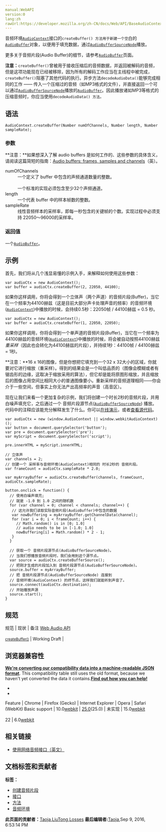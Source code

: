 ```yaml
---
manual:WebAPI
version:0
lang:zh
rawUrl:https://developer.mozilla.org/zh-CN/docs/Web/API/BaseAudioContext/createBuffer
---
```






音频环境[`AudioContext`](%2544 "AudioContext接口表示由音频模块连接而成的音频处理图，每个模块对应一个AudioNode。AudioContext可以控制它所包含的节点的创建，以及音频处理、解码操作的执行。做任何事情之前都要先创建AudioContext对象，因为一切都发生在这个环境之中。")接口的`createBuffer() 方法用于新建一个空`白的[`AudioBuffer`](%2542 "这些类型对象被设计来控制小音频片段，往往短于45秒。对于更长的声音，通过 MediaElementAudioSourceNode来实现更为合适。缓存区（buffer）包含以下数据：不间断的IEEE75432位线性PCM，从-1到1的范围额定，就是说，32位的浮点缓存区的每个样本在-1.0到1.0之间。如果AudioBuffer有不同的频道，他们通常被保存在独立的缓存区。")对象，以便用于填充数据，通过[`AudioBufferSourceNode`](%2543 "AudioBufferSourceNode 接口代表一个由存储器中的音频数据组成的音频源,它通过AudioBuffer来进行存储. 它是一个AudioNode.")播放。



更多关于音频片段(Audio Buffer)的细节，请参考[`AudioBuffer`](%2542 "这些类型对象被设计来控制小音频片段，往往短于45秒。对于更长的声音，通过 MediaElementAudioSourceNode来实现更为合适。缓存区（buffer）包含以下数据：不间断的IEEE75432位线性PCM，从-1到1的范围额定，就是说，32位的浮点缓存区的每个样本在-1.0到1.0之间。如果AudioBuffer有不同的频道，他们通常被保存在独立的缓存区。")页面。



**注意：**`createBuffer()`曾被用于接收压缩后的音频数据，并返回被解码的音频，但是这项功能现在已经被移除，因为所有的解码工作应当在主线程中被完成，`createBuffer()`阻塞了其他代码的执行。异步方法`decodeAudioData()`能够完成相同的工作 —— 传入一个压缩过的音频（如MP3格式的文件），并直接返回一个可以通过[`AudioBufferSourceNode`](%2543 "AudioBufferSourceNode 接口代表一个由存储器中的音频数据组成的音频源,它通过AudioBuffer来进行存储. 它是一个AudioNode.")播放的[`AudioBuffer`](%2542 "这些类型对象被设计来控制小音频片段，往往短于45秒。对于更长的声音，通过 MediaElementAudioSourceNode来实现更为合适。缓存区（buffer）包含以下数据：不间断的IEEE75432位线性PCM，从-1到1的范围额定，就是说，32位的浮点缓存区的每个样本在-1.0到1.0之间。如果AudioBuffer有不同的频道，他们通常被保存在独立的缓存区。")。因此播放诸如MP3等格式的压缩音频时，你应当使用`decodeAudioData() 方法。`



## 语法<a name="语法"></a>

```
AudioContext.createBuffer(Number numOfChannels, Number length, Number sampleRate);
```

### 参数<a name="参数"></a>


**注意：**如果想深入了解 audio buffers 是如何工作的、这些参数的具体含义，请阅读这篇简短的指南：[Audio buffers: frames, samples and channels](%3923 "")（英）。


<dl><dt id=''>numOfChannels</dt><dd>一个定义了 buffer 中包含的声频通道数量的整数。<br></br>一个标准的实现必须包含至少32个声频通道。</dd><dt id=''></dt><dt id=''>length</dt><dd>一个代表 buffer 中的样本帧数的整数。</dd><dt id=''>sampleRate</dt><dd>线性音频样本的采样率，即每一秒包含的关键帧的个数。实现过程中必须支持 22050～96000的采样率。</dd></dl>




### 返回值<a name="返回值"></a>


一个[`AudioBuffer`](%2542 "这些类型对象被设计来控制小音频片段，往往短于45秒。对于更长的声音，通过 MediaElementAudioSourceNode来实现更为合适。缓存区（buffer）包含以下数据：不间断的IEEE75432位线性PCM，从-1到1的范围额定，就是说，32位的浮点缓存区的每个样本在-1.0到1.0之间。如果AudioBuffer有不同的频道，他们通常被保存在独立的缓存区。")。


## 示例<a name="示例"></a>


首先，我们将从几个浅显易懂的示例入手，来解释如何使用这些参数：


```
var audioCtx = new AudioContext();
var buffer = audioCtx.createBuffer(2, 22050, 44100);
```


如果你这样调用，你将会得到一个立体声（两个声道）的音频片段(Buffer)，当它在一个频率为44100赫兹（这是目前大部分声卡处理声音的频率）的音频环境([`AudioContext`](%2544 "AudioContext接口表示由音频模块连接而成的音频处理图，每个模块对应一个AudioNode。AudioContext可以控制它所包含的节点的创建，以及音频处理、解码操作的执行。做任何事情之前都要先创建AudioContext对象，因为一切都发生在这个环境之中。"))中播放的时候，会持续0.5秒：22050帧 / 44100赫兹 = 0.5 秒。


```
var audioCtx = new AudioContext();
var buffer = audioCtx.createBuffer(1, 22050, 22050);
```


如果你这样调用，你将会得到一个单声道的音频片段(Buffer)，当它在一个频率为44100赫兹的音频环境([`AudioContext`](%2544 "AudioContext接口表示由音频模块连接而成的音频处理图，每个模块对应一个AudioNode。AudioContext可以控制它所包含的节点的创建，以及音频处理、解码操作的执行。做任何事情之前都要先创建AudioContext对象，因为一切都发生在这个环境之中。"))中播放的时候，将会被自动按照44100赫兹*重采样*（因此也会转化为44100赫兹的片段），并持续1秒：44100帧 / 44100赫兹 = 1秒。



**注意：**16 x 16的图像，但是你想把它填充到一个32 x 32大小的区域，你就要对它进行缩放（重采样）。得到的结果会是一个叫低品质的（图像会模糊或者有锯齿形的边缘，这取决于缩放采用的算法），但它却是能将原图形缩放，并且缩放后的图像占用空间比相同大小的普通图像要小。重新采样的音频道理相同——你会介于一些空间，但事实上你无法产出高频率的声音（高音区）。




现在让我们来看一个更加复杂的示例，我们将创建一个时长2秒的音频片段，并用白噪声填充它，之后通过一个 音频片段源节点([`AudioBufferSourceNode`](%2543 "AudioBufferSourceNode 接口代表一个由存储器中的音频数据组成的音频源,它通过AudioBuffer来进行存储. 它是一个AudioNode.")) 播放。代码中的注释应该能充分解释发生了什么。你可以[在线演示](%3766 "")，或者[查看源代码](%3767 "")。


```
var audioCtx = new (window.AudioContext || window.webkitAudioContext)();
var button = document.querySelector('button');
var pre = document.querySelector('pre');
var myScript = document.querySelector('script');

pre.innerHTML = myScript.innerHTML;

// 立体声
var channels = 2;
// 创建一个 采样率与音频环境(AudioContext)相同的 时长2秒的 音频片段。
var frameCount = audioCtx.sampleRate * 2.0;

var myArrayBuffer = audioCtx.createBuffer(channels, frameCount, audioCtx.sampleRate);

button.onclick = function() {
  // 使用白噪声填充;
  // 就是 -1.0 到 1.0 之间的随机数
  for (var channel = 0; channel < channels; channel++) {
   // 这允许我们读取实际音频片段(AudioBuffer)中包含的数据
   var nowBuffering = myArrayBuffer.getChannelData(channel);
   for (var i = 0; i < frameCount; i++) {
     // Math.random() is in [0; 1.0]
     // audio needs to be in [-1.0; 1.0]
     nowBuffering[i] = Math.random() * 2 - 1;
   }
  }

  // 获取一个 音频片段源节点(AudioBufferSourceNode)。
  // 当我们想播放音频片段时，我们会用到这个源节点。
  var source = audioCtx.createBufferSource();
  // 把刚才生成的片段加入到 音频片段源节点(AudioBufferSourceNode)。
  source.buffer = myArrayBuffer;
  // 把 音频片段源节点(AudioBufferSourceNode) 连接到
  // 音频环境(AudioContext) 的终节点，这样我们就能听到声音了。
  source.connect(audioCtx.destination);
  // 开始播放声源
  source.start();
} 

```

## 规范<a name="规范"></a>
规范 | 现状 | 备注 
[Web Audio API<br></br><small>createBuffer()</small>](%22765 "") | Working Draft |  


## 浏览器兼容性<a name="浏览器兼容性"></a>


**[We&#39;re converting our compatibility data into a machine-readable JSON format](%3344 "")**. This compatibility table still uses the old format, because we haven&#39;t yet converted the data it contains.**[Find out how you can help!](%3392 "")**


* 
* 
Feature | Chrome | Firefox (Gecko) | Internet Explorer | Opera | Safari (WebKit) 
Basic support | 10.0[webkit](%3568 "The name of this feature is prefixed with 'webkit' as this browser considers it experimental") | [25.0](%3679 "Released on 2013-10-29.")(25.0) | 未实现 | 15.0[webkit](%3568 "The name of this feature is prefixed with 'webkit' as this browser considers it experimental")<br></br>22 | 6.0[webkit](%3568 "The name of this feature is prefixed with 'webkit' as this browser considers it experimental") 





## 相关链接<a name="相关链接"></a>

* [使用网络音频接口（英文）](%3811 "")



## 文档标签和贡献者
**标签：**
* [创建音频片段](%22766 "")
* [接口](%4188 "")
* [方法](%22767 "")
* [音频环境](%22768 "")

**此页面的贡献者：**[Taoja](%3471 ""),[LiuTong](%22769 ""),[Losses](%15642 "")
**最后编辑者:**[Taoja](%3471 ""),<time>Sep 9, 2016, 6:53:14 PM</time>


